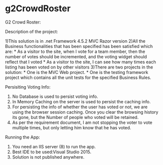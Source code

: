 # g2CrowdRoster
G2 Crowd Roster:

Description of the project:

1)This solution is in .net Framework 4.5.2 MVC Razor version
2)All the Business functionalities that has been specified has been satisfied which are:
	* As a visitor to the site, when I vote for a team member, then the number of votes should be incremented, and the voting widget should reflect that I voted
	* As a visitor to the site, I can see how many times each listing has been voted on by other visitors
3)There are two projects in the solution:
	* One is the MVC Web project.
	* One is the testing framework project which contains all the unit tests for the specified Business Rules.
	
Persisiting Voting Info:
1) No Database is used to persist voting info.
2) In Memory Caching on the server is used to persist the caching info.
3) For persisting the info of whether the user has voted or not, we are using the browser session caching. Once you clear the browsing history its gone, but the Number of people who voted will be retained.
4) As per the requirement document, I am not stopping the voter to vote multiple times, but only letting him know that he has voted.

Running the App:
1) You need an IIS server (8) to run the app.
2) Best IDE to be used:Visual Studio 2015.
3) Solution is not published anywhere.

